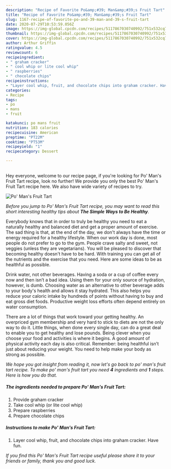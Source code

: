 ```yaml
---
description: "Recipe of Favorite Po&amp;#39; Man&amp;#39;s Fruit Tart"
title: "Recipe of Favorite Po&amp;#39; Man&amp;#39;s Fruit Tart"
slug: 1167-recipe-of-favorite-po-and-39-man-and-39-s-fruit-tart
date: 2020-07-29T10:53:59.056Z
image: https://img-global.cpcdn.com/recipes/5117867030740992/751x532cq70/po-mans-fruit-tart-recipe-main-photo.jpg
thumbnail: https://img-global.cpcdn.com/recipes/5117867030740992/751x532cq70/po-mans-fruit-tart-recipe-main-photo.jpg
cover: https://img-global.cpcdn.com/recipes/5117867030740992/751x532cq70/po-mans-fruit-tart-recipe-main-photo.jpg
author: Arthur Griffin
ratingvalue: 4.5
reviewcount: 6
recipeingredient:
- " graham cracker"
- " cool whip or lite cool whip"
- " raspberries"
- " chocolate chips"
recipeinstructions:
- "Layer cool whip, fruit, and chocolate chips into graham cracker. Have fun."
categories:
- Recipe
tags:
- po
- mans
- fruit

katakunci: po mans fruit 
nutrition: 183 calories
recipecuisine: American
preptime: "PT22M"
cooktime: "PT53M"
recipeyield: "1"
recipecategory: Dessert

---
```

<br>
Hey everyone, welcome to our recipe page, if you're looking for Po&#39; Man&#39;s Fruit Tart recipe, look no further! We provide you only the best Po&#39; Man&#39;s Fruit Tart recipe here. We also have wide variety of recipes to try.
<br>


![Po&#39; Man&#39;s Fruit Tart](https://img-global.cpcdn.com/recipes/5117867030740992/751x532cq70/po-mans-fruit-tart-recipe-main-photo.jpg)

<i>Before you jump to Po&#39; Man&#39;s Fruit Tart recipe, you may want to read this short interesting healthy tips about <strong>The Simple Ways to Be Healthy</strong>.</i>

Everybody knows that in order to truly be healthy you need to eat a naturally healthy and balanced diet and get a proper amount of exercise. The sad thing is that, at the end of the day, we don't always have the time or energy required for a healthy lifestyle. When our work day is done, most people do not prefer to go to the gym. People crave salty and sweet, not veggies (unless they are vegetarians). You will be pleased to discover that becoming healthy doesn't have to be hard. With training you can get all of the nutrients and the exercise that you need. Here are some ideas to be as healthful as possible.

Drink water, not other beverages. Having a soda or a cup of coffee every now and then isn’t a bad idea. Using them for your only source of hydration, however, is dumb. Choosing water as an alternative to other beverage adds to your body's health and allows it stay hydrated. This also helps you reduce your caloric intake by hundreds of points without having to buy and eat gross diet foods. Productive weight loss efforts often depend entirely on water consumption.

There are a lot of things that work toward your getting healthy. An overpriced gym membership and very hard to stick to diets are not the only way to do it. Little things, when done every single day, can do a great deal to enable you to get healthy and lose pounds. Being clever when you choose your food and activities is where it begins. A good amount of physical activity each day is also critical. Remember: being healthful isn’t just about reducing your weight. You need to help make your body as strong as possible. 


<i>We hope you got insight from reading it, now let's go back to po&#39; man&#39;s fruit tart recipe. To make po&#39; man&#39;s fruit tart you need <strong>4</strong> ingredients and <strong>1</strong> steps. Here is how you do that.
</i>

##### The ingredients needed to prepare Po&#39; Man&#39;s Fruit Tart:

1. Provide  graham cracker
1. Take  cool whip (or lite cool whip)
1. Prepare  raspberries
1. Prepare  chocolate chips


##### Instructions to make Po&#39; Man&#39;s Fruit Tart:

1. Layer cool whip, fruit, and chocolate chips into graham cracker. Have fun.


<i>If you find this Po&#39; Man&#39;s Fruit Tart recipe useful please share it to your friends or family, thank you and good luck.</i>

